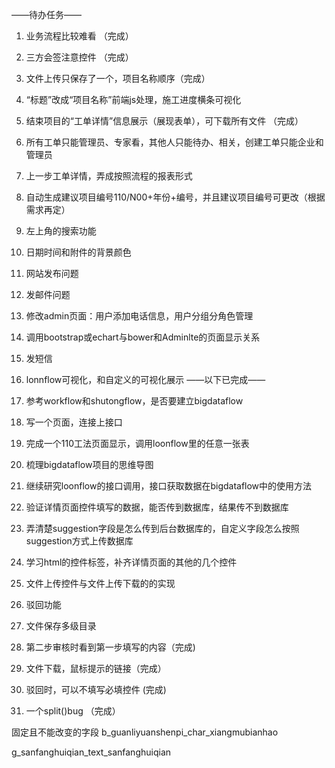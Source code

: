 ——待办任务——
1. 业务流程比较难看   （完成）
2. 三方会签注意控件     （完成）
3. 文件上传只保存了一个，项目名称顺序（完成）
4. “标题”改成“项目名称”前端js处理，施工进度横条可视化  
5. 结束项目的“工单详情”信息展示（展现表单），可下载所有文件  （完成）

6. 所有工单只能管理员、专家看，其他人只能待办、相关，创建工单只能企业和管理员

7. 上一步工单详情，弄成按照流程的报表形式
8. 自动生成建议项目编号110/N00+年份+编号，并且建议项目编号可更改（根据需求再定）
9. 左上角的搜索功能
10. 日期时间和附件的背景颜色
11. 网站发布问题
12. 发邮件问题
13. 修改admin页面：用户添加电话信息，用户分组分角色管理
14. 调用bootstrap或echart与bower和Adminlte的页面显示关系
15. 发短信
16. lonnflow可视化，和自定义的可视化展示
——以下已完成——
1. 参考workflow和shutongflow，是否要建立bigdataflow
2. 写一个页面，连接上接口
3. 完成一个110工法页面显示，调用loonflow里的任意一张表
4. 梳理bigdataflow项目的思维导图
5. 继续研究loonflow的接口调用，接口获取数据在bigdataflow中的使用方法
6. 验证详情页面控件填写的数据，能否传到数据库，结果传不到数据库
7. 弄清楚suggestion字段是怎么传到后台数据库的，自定义字段怎么按照suggestion方式上传数据库
8. 学习html的控件标签，补齐详情页面的其他的几个控件
9. 文件上传控件与文件上传下载的的实现
10. 驳回功能
11. 文件保存多级目录
12. 第二步审核时看到第一步填写的内容（完成)
13. 文件下载，鼠标提示的链接（完成）
14. 驳回时，可以不填写必填控件 (完成)
15. 一个split()bug       （完成）

固定且不能改变的字段
b_guanliyuanshenpi_char_xiangmubianhao

g_sanfanghuiqian_text_sanfanghuiqian
